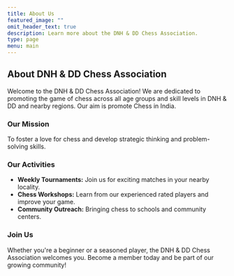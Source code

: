 ```yaml
---
title: About Us
featured_image: ""
omit_header_text: true
description: Learn more about the DNH & DD Chess Association.
type: page
menu: main
---
```


## About DNH & DD Chess Association

Welcome to the DNH & DD Chess Association! We are dedicated to promoting the game of chess across all age groups and skill levels in DNH & DD and nearby regions. Our aim is promote Chess in India.

### Our Mission

To foster a love for chess and develop strategic thinking and problem-solving skills.

### Our Activities

-   **Weekly Tournaments:** Join us for exciting matches in your nearby locality.
-   **Chess Workshops:** Learn from our experienced rated players and improve your game.
-   **Community Outreach:** Bringing chess to schools and community centers.

### Join Us

Whether you're a beginner or a seasoned player, the DNH & DD Chess Association welcomes you. Become a member today and be part of our growing community!
